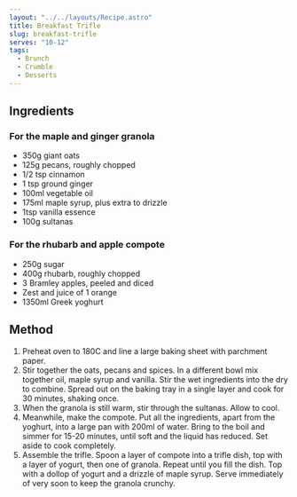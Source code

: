 ```yaml
---
layout: "../../layouts/Recipe.astro"
title: Breakfast Trifle
slug: breakfast-trifle
serves: "10-12"
tags:
  - Brunch
  - Crumble
  - Desserts
---
```


## Ingredients

### For the maple and ginger granola

- 350g giant oats
- 125g pecans, roughly chopped
- 1/2 tsp cinnamon
- 1 tsp ground ginger
- 100ml vegetable oil
- 175ml maple syrup, plus extra to drizzle
- 1tsp vanilla essence
- 100g sultanas

### For the rhubarb and apple compote

- 250g sugar
- 400g rhubarb, roughly chopped
- 3 Bramley apples, peeled and diced
- Zest and juice of 1 orange
- 1350ml Greek yoghurt

## Method

1. Preheat oven to 180C and line a large baking sheet with parchment paper.
1. Stir together the oats, pecans and spices. In a different bowl mix together oil, maple syrup and vanilla. Stir the wet ingredients into the dry to combine. Spread out on the baking tray in a single layer and cook for 30 minutes, shaking once.
1. When the granola is still warm, stir through the sultanas. Allow to cool.
1. Meanwhile, make the compote. Put all the ingredients, apart from the yoghurt, into a large pan with 200ml of water. Bring to the boil and simmer for 15-20 minutes, until soft and the liquid has reduced. Set aside to cook completely.
1. Assemble the trifle. Spoon a layer of compote into a trifle dish, top with a layer of yogurt, then one of granola. Repeat until you fill the dish. Top with a dollop of yogurt and a drizzle of maple syrup. Serve immediately of very soon to keep the granola crunchy.
